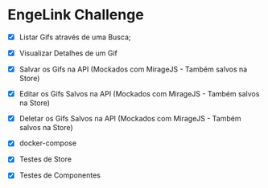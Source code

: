 # EngeLink Challenge

- [x] Listar Gifs através de uma Busca;
- [x] Visualizar Detalhes de um Gif


- [x] Salvar os Gifs na API (Mockados com MirageJS - Também salvos na Store)
- [x] Editar os Gifs Salvos na API (Mockados com MirageJS - Também salvos na Store)
- [x] Deletar os Gifs Salvos na API (Mockados com MirageJS - Também salvos na Store)

- [x] docker-compose
- [x] Testes de Store
- [x] Testes de Componentes

